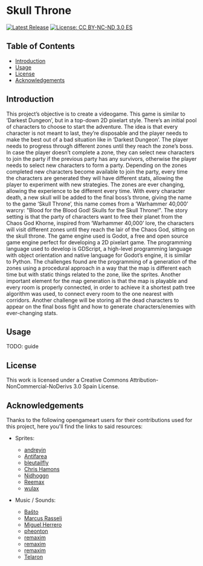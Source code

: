 # Skull Throne
[![Latest Release](https://img.shields.io/github/v/release/vperezvil/skull-throne)](https://github.com/vperezvil/skull-throne/releases/latest)
[![License: CC BY-NC-ND 3.0 ES](https://licensebuttons.net/l/by-nc-nd/3.0/80x15.png)](https://creativecommons.org/licenses/by-nc-nd/3.0/es/)
## Table of Contents
- [Introduction](#introduction)
- [Usage](#usage)
- [License](#license)
- [Acknowledgements](#acknowledgements)
	
## Introduction

This project’s objective is to create a videogame. This game is similar to ‘Darkest Dungeon’, but in a top-down 2D pixelart style. There’s an initial pool of characters to choose to start the adventure. The idea is that every character is not meant to last, they’re disposable and the player needs to make the best out of a bad situation like in ‘Darkest Dungeon’. The player needs to progress through different zones until they reach the zone’s boss. In case the player doesn’t complete a zone, they can select new characters to join the party if the previous party has any survivors, otherwise the player needs to select new characters to form a party. Depending on the zones completed new characters become available to join the party, every time the characters are generated they will have different stats, allowing the player to experiment with new strategies. The zones are ever changing, allowing the experience to be different every time.
With every character death, a new skull will be added to the final boss’s throne, giving the name to the game ‘Skull Throne’, this name comes from a ‘Warhammer 40,000’ warcry: "Blood for the Blood God! Skulls for the Skull Throne!".
The story setting is that the party of characters want to free their planet from the Chaos God Khorne, inspired from ‘Warhammer 40,000’ lore, the characters will visit different zones until they reach the lair of the Chaos God, sitting on the skull throne.
The game engine used is Godot, a free and open source game engine perfect for developing a 2D pixelart game. The programming language used to develop is GDScript, a high-level programming language with object orientation and native language for Godot’s engine, it is similar to Python. The challenges found are the programming of a generation of the zones using a procedural approach in a way that the map is different each time but with static things related to the zone, like the sprites. Another important element for the map generation is that the map is playable and every room is properly connected, in order to achieve it a shortest path tree algorithm was used, to connect every room to the one nearest with corridors. Another challenge will be storing all the dead characters to appear on the final boss fight and how to generate characters/enemies with ever-changing stats.

## Usage

TODO: guide

## License

This work is licensed under a Creative Commons Attribution-NonCommercial-NoDerivs 3.0 Spain License.

## Acknowledgements

Thanks to the following opengameart users for their contributions used for this project, here you'll find the links to said resources:
	
- Sprites:
	- [andreyin](https://opengameart.org/content/hand-cursor)
	- [Antifarea](https://opengameart.org/content/antifareas-rpg-sprite-set-1-enlarged-w-transparent-background)
	- [bleutailfly](https://opengameart.org/content/wizards )
	- [Chris Hamons](http://opengameart.org/content/dungeon-crawl-32x32-tiles)
	- [Nidhoggn](https://opengameart.org/content/backgrounds-3)
	- [Reemax](https://opengameart.org/content/lpc-rat-cat-and-dog)
	- [wulax](https://opengameart.org/content/lpc-medieval-fantasy-character-sprites)

- Music / Sounds:
	- [Baŝto](https://opengameart.org/content/nes-sounds)
	- [Marcus Rasseli](https://opengameart.org/content/the-battle)
	- [Miguel Herrero](https://opengameart.org/content/medieval)
	- [pheonton](https://opengameart.org/content/maintheme)
	- [remaxim](https://opengameart.org/content/win-music-1)
	- [remaxim](https://opengameart.org/content/win-music-2)
	- [remaxim](https://opengameart.org/content/boss-theme) 
	- [Telaron](https://opengameart.org/content/the-roads-end)
